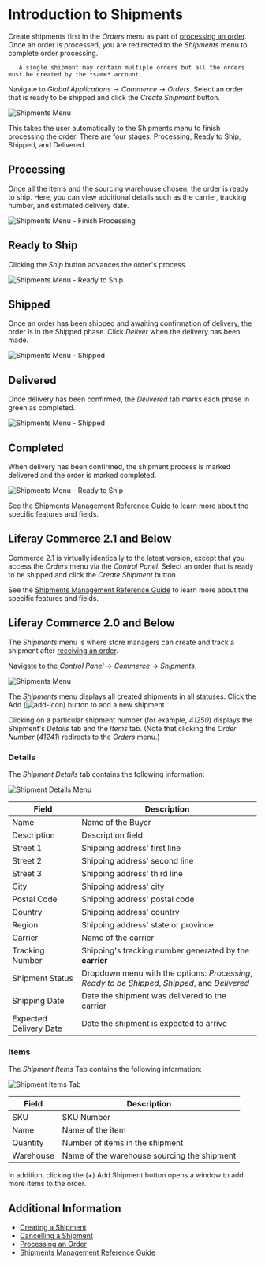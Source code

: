 # Introduction to Shipments

Create shipments first in the _Orders_ menu as part of [processing an order](../orders/processing-an-order.md). Once an order is processed, you are redirected to the _Shipments_ menu to complete order processing.

```note::
   A single shipment may contain multiple orders but all the orders must be created by the *same* account.
```

Navigate to _Global Applications_ → _Commerce_ → _Orders_. Select an order that is ready to be shipped and click the _Create Shipment_ button.

![Shipments Menu](./introduction-to-shipments/images/04.png)

This takes the user automatically to the Shipments menu to finish processing the order. There are four stages: Processing, Ready to Ship, Shipped, and Delivered.

## Processing

Once all the items and the sourcing warehouse chosen, the order is ready to ship. Here, you can view additional details such as the carrier, tracking number, and estimated delivery date.

![Shipments Menu - Finish Processing](./introduction-to-shipments/images/05.png)

## Ready to Ship

Clicking the _Ship_ button advances the order's process.

![Shipments Menu - Ready to Ship](./introduction-to-shipments/images/06.png)

## Shipped

Once an order has been shipped and awaiting confirmation of delivery, the order is in the Shipped phase. Click _Deliver_ when the delivery has been made.

![Shipments Menu - Shipped](./introduction-to-shipments/images/08.png)

## Delivered

Once delivery has been confirmed, the _Delivered_ tab marks each phase in green as completed.

![Shipments Menu - Shipped](./introduction-to-shipments/images/09.png)

## Completed

When delivery has been confirmed, the shipment process is marked delivered and the order is marked completed.

![Shipments Menu - Ready to Ship](./introduction-to-shipments/images/07.png)

See the [Shipments Management Reference Guide](./shipments-management-reference-guide.md) to learn more about the specific features and fields.

## Liferay Commerce 2.1 and Below

Commerce 2.1 is virtually identically to the latest version, except that you access the _Orders_ menu via the _Control Panel_. Select an order that is ready to be shipped and click the _Create Shipment_ button.

See the [Shipments Management Reference Guide](./shipments-management-reference-guide.md) to learn more about the specific features and fields.

## Liferay Commerce 2.0 and Below

The _Shipments_ menu is where store managers can create and track a shipment after [receiving an order](../orders/processing-an-order.md#commerce-2-0-and-below).

Navigate to the _Control Panel_ → _Commerce_ → _Shipments_.

![Shipments Menu](./introduction-to-shipments/images/01.png)

The _Shipments_ menu displays all created shipments in all statuses. Click the Add (![add-icon](../../images/icon-add.png)) button to add a new shipment.

Clicking on a particular shipment number (for example, _41250_) displays the Shipment's _Details_ tab and the _Items_ tab. (Note that clicking the _Order Number_ (_41241_) redirects to the _Orders_ menu.)

### Details

The _Shipment Details_ tab contains the following information:

![Shipment Details Menu](./introduction-to-shipments/images/02.png)

| Field                  | Description                                                                                     |
| ---------------------- | ----------------------------------------------------------------------------------------------- |
| Name                   | Name of the Buyer                                                                               |
| Description            | Description field                                                                               |
| Street 1               | Shipping address' first line                                                                    |
| Street 2               | Shipping address' second line                                                                   |
| Street 3               | Shipping address' third line                                                                    |
| City                   | Shipping address' city                                                                          |
| Postal Code            | Shipping address' postal code                                                                   |
| Country                | Shipping address' country                                                                       |
| Region                 | Shipping address' state or province                                                             |
| Carrier                | Name of the carrier                                                                             |
| Tracking Number        | Shipping's tracking number generated by the **carrier**                                         |
| Shipment Status        | Dropdown menu with the options: _Processing_, _Ready to be Shipped_, _Shipped_, and _Delivered_ |
| Shipping Date          | Date the shipment was delivered to the carrier                                                  |
| Expected Delivery Date | Date the shipment is expected to arrive                                                         |

### Items

The _Shipment Items_ Tab contains the following information:

![Shipment Items Tab](./introduction-to-shipments/images/03.png)

| Field     | Description                                 |
| --------- | ------------------------------------------- |
| SKU       | SKU Number                                  |
| Name      | Name of the item                            |
| Quantity  | Number of items in the shipment             |
| Warehouse | Name of the warehouse sourcing the shipment |

In addition, clicking the (+) Add Shipment button opens a window to add more items to the order.

## Additional Information

-   [Creating a Shipment](./creating-a-shipment.md)
-   [Cancelling a Shipment](./cancelling-a-shipment.md)
-   [Processing an Order](../orders/processing-an-order.md)
-   [Shipments Management Reference Guide](./shipments-management-reference-guide.md)
